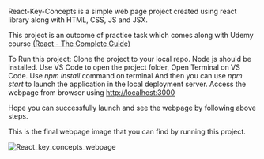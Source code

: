 React-Key-Concepts is a simple web page project created using react library along with HTML, CSS, JS and JSX.

This project is an outcome of practice task which comes along with Udemy course [(React - The Complete Guide)](https://www.udemy.com/course/react-the-complete-guide-incl-redux/?couponCode=ST15MT100124B) 

To Run this  project:
Clone the project to your local repo.
Node js should be installed.
Use VS Code to open the project folder, Open Terminal on VS Code.
Use _npm install_ command on terminal
And then you can use _npm start_ to launch the application in the local deployment server.
Access the webpage from browser using [http://localhost:3000](http://localhost:3000)

Hope you can successfully launch and see the webpage by following above steps. 

This is the final webpage image that you can find by running this project.

![React_key_concepts_webpage](https://github.com/user-attachments/assets/cbff41a5-1966-4b2b-97a8-dc92b4a735fb)


